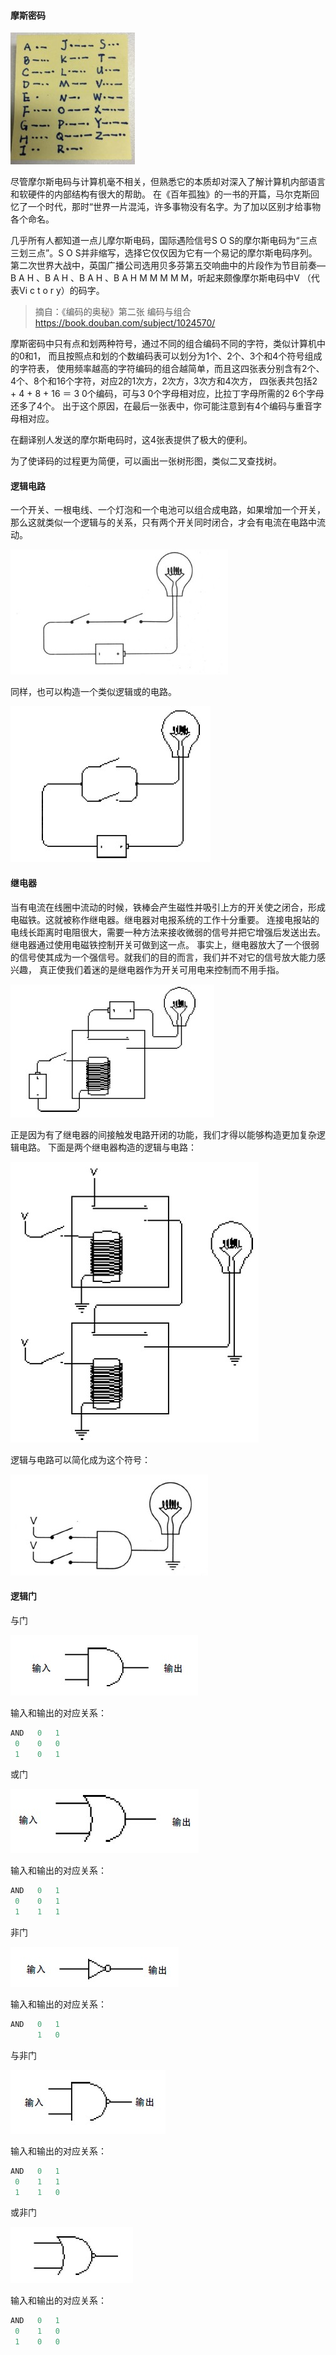 #### 摩斯密码

![morse code](images/Morse-code.JPG)

尽管摩尔斯电码与计算机毫不相关，但熟悉它的本质却对深入了解计算机内部语言和软硬件的内部结构有很大的帮助。
在《百年孤独》的一书的开篇，马尔克斯回忆了一个时代，那时“世界一片混沌，许多事物没有名字。为了加以区别才给事物各个命名。

几乎所有人都知道一点儿摩尔斯电码，国际遇险信号S O S的摩尔斯电码为“三点三划三点”。S O S并非缩写，选择它仅仅因为它有一个易记的摩尔斯电码序列。
第二次世界大战中，英国广播公司选用贝多芬第五交响曲中的片段作为节目前奏— B A H 、B A H 、B A H 、B A H M M M M M，听起来颇像摩尔斯电码中V
（代表Vi c t o r y）的码字。

> 摘自：《编码的奥秘》第二张 编码与组合
> https://book.douban.com/subject/1024570/

摩斯密码中只有点和划两种符号，通过不同的组合编码不同的字符，类似计算机中的0和1，
而且按照点和划的个数编码表可以划分为1个、2个、3个和4个符号组成的字符表，
使用频率越高的字符编码的组合越简单，而且这四张表分别含有2个、4个、8个和16个字符，对应2的1次方，2次方，3次方和4次方，
四张表共包括2 + 4 + 8 + 16 ＝ 3 0个编码，可与3 0个字母相对应，比拉丁字母所需的2 6个字母还多了4个。
出于这个原因，在最后一张表中，你可能注意到有4个编码与重音字母相对应。

在翻译别人发送的摩尔斯电码时，这4张表提供了极大的便利。

为了使译码的过程更为简便，可以画出一张树形图，类似二叉查找树。


#### 逻辑电路

一个开关、一根电线、一个灯泡和一个电池可以组合成电路，如果增加一个开关，那么这就类似一个逻辑与的关系，只有两个开关同时闭合，才会有电流在电路中流动。

![circle-and](https://github.com/deanisty/Electron/blob/master/002-Logic-Gates/images/circle-and.jpg)

同样，也可以构造一个类似逻辑或的电路。

![circle-or](https://github.com/deanisty/Electron/blob/master/002-Logic-Gates/images/circle-or.jpg)

#### 继电器

当有电流在线圈中流动的时候，铁棒会产生磁性并吸引上方的开关使之闭合，形成电磁铁。这就被称作继电器。继电器对电报系统的工作十分重要。
连接电报站的电线长距离时电阻很大，需要一种方法来接收微弱的信号并把它增强后发送出去。继电器通过使用电磁铁控制开关可做到这一点。
事实上，继电器放大了一个很弱的信号使其成为一个强信号。就我们的目的而言，我们并不对它的信号放大能力感兴趣，
真正使我们着迷的是继电器作为开关可用电来控制而不用手指。

![relay](https://github.com/deanisty/Electron/blob/master/002-Logic-Gates/images/relay.jpg)

正是因为有了继电器的间接触发电路开闭的功能，我们才得以能够构造更加复杂逻辑电路。
下面是两个继电器构造的逻辑与电路：

![relay-and](https://github.com/deanisty/Electron/blob/master/002-Logic-Gates/images/relay-and.jpg)

逻辑与电路可以简化成为这个符号：

![logic-and](https://github.com/deanisty/Electron/blob/master/002-Logic-Gates/images/logic-and.jpg)

#### 逻辑门

与门

![and-gate](https://github.com/deanisty/Electron/blob/master/002-Logic-Gates/images/and-gate.jpg)

输入和输出的对应关系：

```C
AND   0   1
 0    0   0
 1    0   1
```
 
 或门
 
![or-gate](https://github.com/deanisty/Electron/blob/master/002-Logic-Gates/images/or-gate.jpg)


输入和输出的对应关系：

```C
AND   0   1
 0    0   1
 1    1   1
```
 
非门

![not-gate](https://github.com/deanisty/Electron/blob/master/002-Logic-Gates/images/not-gate.jpg)

输入和输出的对应关系：

```C
AND   0   1
      1   0
```

 与非门
 
![nand-gate](https://github.com/deanisty/Electron/blob/master/002-Logic-Gates/images/nand-gate.jpg)

输入和输出的对应关系：

```C
AND   0   1
 0    1   1
 1    1   0
```

 或非门
 
![nor-gate](https://github.com/deanisty/Electron/blob/master/002-Logic-Gates/images/nor-gate.jpg)

输入和输出的对应关系：

```C
AND   0   1
 0    1   0
 1    0   0
```
 
